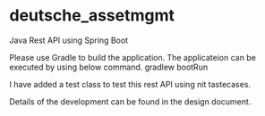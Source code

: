# deutsche_assetmgmt
Java Rest API using Spring Boot

Please use Gradle to build the application.
The applicateion can be executed by using below command.
gradlew bootRun

I have added a test class to test this rest API using nit tastecases.

Details of the development can be found in the design document.
